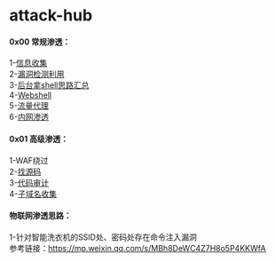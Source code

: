 # attack-hub

#### 0x00 常规渗透：
1-[信息收集](./1-信息收集.md)  
2-[漏洞检测利用](./2-漏洞检测利用.md)  
3-[后台拿shell思路汇总](./3-后台拿shell思路汇总.md)  
4-[Webshell](./4-Webshell.md)  
5-[流量代理](./5-流量代理.md)  
6-[内网渗透](./6-内网渗透)

#### 0x01 高级渗透：  
1-WAF绕过  
2-[找源码](https://github.com/ybdt/attack-hub/blob/main/%E6%89%BE%E6%BA%90%E7%A0%81%E6%80%9D%E8%B7%AF.md)  
3-[代码审计](https://github.com/ybdt/audit-hub)  
4-[子域名收集](https://github.com/ybdt/attack-hub/blob/main/%E5%AD%90%E5%9F%9F%E5%90%8D%E6%94%B6%E9%9B%86.md)

#### 物联网渗透思路：  
1-针对智能洗衣机的SSID处、密码处存在命令注入漏洞  
参考链接：https://mp.weixin.qq.com/s/MBh8DeWC4Z7H8o5P4KKWfA
